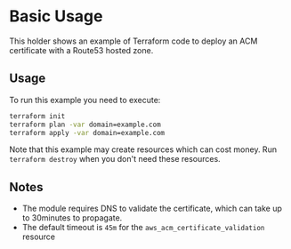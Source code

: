 # Basic Usage

This holder shows an example of Terraform code to deploy an ACM certificate with a Route53 hosted zone.

## Usage

To run this example you need to execute:

```bash
terraform init
terraform plan -var domain=example.com
terraform apply -var domain=example.com
```

Note that this example may create resources which can cost money. Run `terraform destroy` when you don't need these resources.

## Notes

* The module requires DNS to validate the certificate, which can take up to 30minutes to propagate.
* The default timeout is `45m` for the `aws_acm_certificate_validation` resource